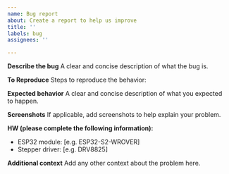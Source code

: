 ```yaml
---
name: Bug report
about: Create a report to help us improve
title: ''
labels: bug
assignees: ''

---
```


**Describe the bug**
A clear and concise description of what the bug is.

**To Reproduce**
Steps to reproduce the behavior:

**Expected behavior**
A clear and concise description of what you expected to happen.

**Screenshots**
If applicable, add screenshots to help explain your problem.

**HW (please complete the following information):**
 - ESP32 module: [e.g. ESP32-S2-WROVER]
 - Stepper driver: [e.g. DRV8825]

**Additional context**
Add any other context about the problem here.
